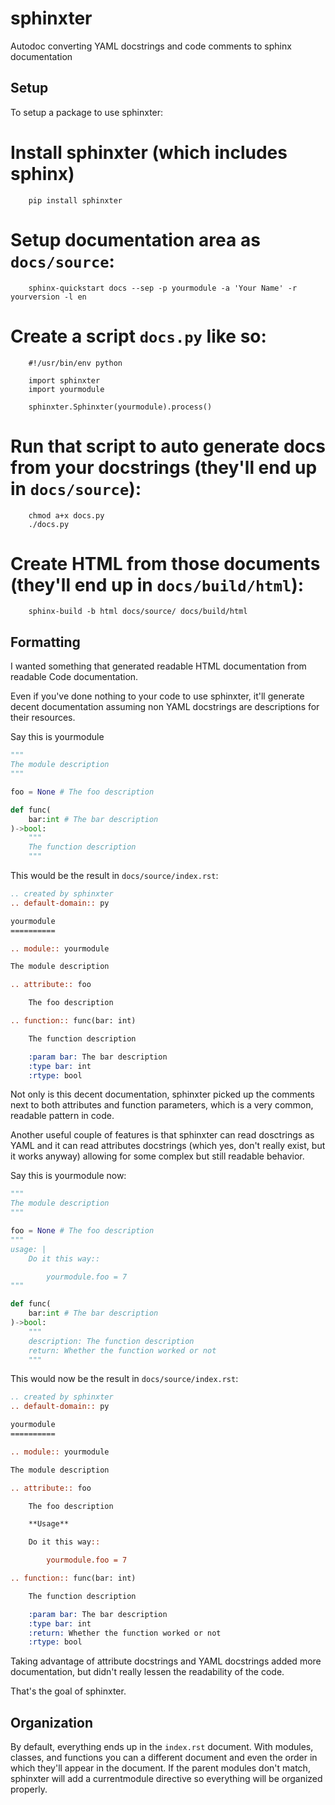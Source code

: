 sphinxter
=========

Autodoc converting YAML docstrings and code comments to sphinx documentation

Setup
-----

To setup a package to use sphinxter:

# Install sphinxter (which includes sphinx)

```
    pip install sphinxter
```

# Setup documentation area as `docs/source`:

```
    sphinx-quickstart docs --sep -p yourmodule -a 'Your Name' -r yourversion -l en
```

# Create a script `docs.py` like so:

```
    #!/usr/bin/env python

    import sphinxter
    import yourmodule

    sphinxter.Sphinxter(yourmodule).process()
```

# Run that script to auto generate docs from your docstrings (they'll end up in `docs/source`):

```
    chmod a+x docs.py
    ./docs.py
```

# Create HTML from those documents (they'll end up in `docs/build/html`):

```
    sphinx-build -b html docs/source/ docs/build/html
```

Formatting
----------

I wanted something that generated readable HTML documentation from readable Code documentation.

Even if you've done nothing to your code to use sphinxter, it'll generate decent documentation assuming non YAML
docstrings are descriptions for their resources.

Say this is yourmodule

```python
"""
The module description
"""

foo = None # The foo description

def func(
    bar:int # The bar description
)->bool:
    """
    The function description
    """
```

This would be the result in `docs/source/index.rst`:

```rst
.. created by sphinxter
.. default-domain:: py

yourmodule
==========

.. module:: yourmodule

The module description

.. attribute:: foo

    The foo description

.. function:: func(bar: int)

    The function description

    :param bar: The bar description
    :type bar: int
    :rtype: bool
```

Not only is this decent documentation, sphinxter picked up the comments next to both attributes and function parameters,
which is a very common, readable pattern in code.

Another useful couple of features is that sphinxter can read dosctrings as YAML and it can read attributes docstrings
(which yes, don't really exist, but it works anyway) allowing for some complex but still readable behavior.

Say this is yourmodule now:

```python
"""
The module description
"""

foo = None # The foo description
"""
usage: |
    Do it this way::

        yourmodule.foo = 7
"""

def func(
    bar:int # The bar description
)->bool:
    """
    description: The function description
    return: Whether the function worked or not
    """
```

This would now be the result in `docs/source/index.rst`:

```rst
.. created by sphinxter
.. default-domain:: py

yourmodule
==========

.. module:: yourmodule

The module description

.. attribute:: foo

    The foo description

    **Usage**

    Do it this way::

        yourmodule.foo = 7

.. function:: func(bar: int)

    The function description

    :param bar: The bar description
    :type bar: int
    :return: Whether the function worked or not
    :rtype: bool
```

Taking advantage of attribute docstrings and YAML docstrings added more documentation, but didn't really lessen
the readability of the code.

That's the goal of sphinxter.

Organization
------------

By default, everything ends up in the `index.rst` document. With modules, classes, and functions you can a different
document and even the order in which they'll appear in the document. If the parent modules don't match, sphinxter will
add a currentmodule directive so everything will be organized properly.
